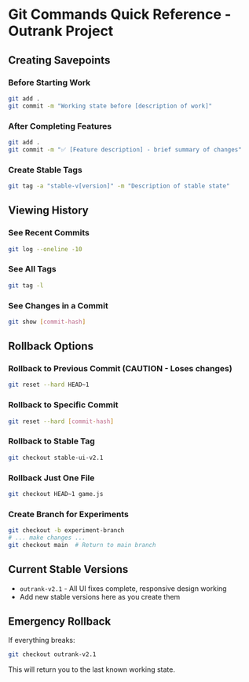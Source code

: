 # Git Commands Quick Reference - Outrank Project

## Creating Savepoints

### Before Starting Work
```bash
git add .
git commit -m "Working state before [description of work]"
```

### After Completing Features
```bash
git add .
git commit -m "✅ [Feature description] - brief summary of changes"
```

### Create Stable Tags
```bash
git tag -a "stable-v[version]" -m "Description of stable state"
```

## Viewing History

### See Recent Commits
```bash
git log --oneline -10
```

### See All Tags
```bash
git tag -l
```

### See Changes in a Commit
```bash
git show [commit-hash]
```

## Rollback Options

### Rollback to Previous Commit (CAUTION - Loses changes)
```bash
git reset --hard HEAD~1
```

### Rollback to Specific Commit
```bash
git reset --hard [commit-hash]
```

### Rollback to Stable Tag
```bash
git checkout stable-ui-v2.1
```

### Rollback Just One File
```bash
git checkout HEAD~1 game.js
```

### Create Branch for Experiments
```bash
git checkout -b experiment-branch
# ... make changes ...
git checkout main  # Return to main branch
```

## Current Stable Versions
- `outrank-v2.1` - All UI fixes complete, responsive design working
- Add new stable versions here as you create them

## Emergency Rollback
If everything breaks:
```bash
git checkout outrank-v2.1
```

This will return you to the last known working state.